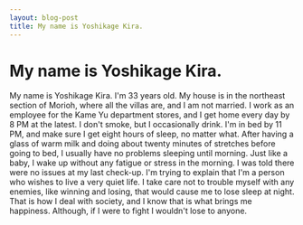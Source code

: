```yaml
---
layout: blog-post
title: My name is Yoshikage Kira.
---
```


# My name is Yoshikage Kira.

My name is Yoshikage Kira. I'm 33 years old. My house is in the northeast section of Morioh,
where all the villas are, and I am not married. I work as an employee for the Kame Yu department stores,
and I get home every day by 8 PM at the latest. I don't smoke, but I occasionally drink.
I'm in bed by 11 PM, and make sure I get eight hours of sleep, no matter what.
After having a glass of warm milk and doing about twenty minutes of stretches before going to bed,
I usually have no problems sleeping until morning.
Just like a baby, I wake up without any fatigue or stress in the morning.
I was told there were no issues at my last check-up.
I'm trying to explain that I'm a person who wishes to live a very quiet life.
I take care not to trouble myself with any enemies, like winning and losing, that would cause me to lose sleep at night.
That is how I deal with society, and I know that is what brings me happiness.
Although, if I were to fight I wouldn't lose to anyone.